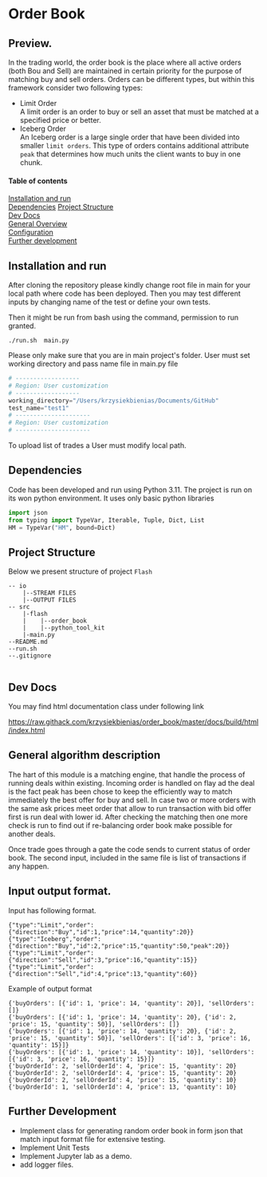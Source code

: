 # Order Book

## Preview.
In the trading world, the order book is the place where all active orders (both Bou and Sell) are maintained in certain priority for the purpose of matching buy and sell orders. Orders can be different types, but within this framework consider two following types:

* Limit Order  
A limit order is an order to buy or sell an asset that must be matched at a specified price or better.
* Iceberg Order  
An Iceberg order is a large single order that have been divided into smaller `limit orders`. This type of orders contains additional attribute `peak` that determines how much units the client wants to buy in one chunk.


#### Table of contents
[Installation and run](#installation)  
[Dependencies](#Dependencies)
[Project Structure](#ProjectStructure)  
[Dev Docs](#DevDocs)  
[General Overview](#GeneralOverview)  
[Configuration](#Configuration)  
[Further development](#Futherdevelopment)  


## Installation and run
After cloning the repository please kindly change root file in main for your local path where code has been deployed.
Then you may test different inputs by changing name of the test or define your own tests.

Then it might be run from bash using the command, permission to run granted.
```
./run.sh  main.py
```
Please only make sure that you are in main project's folder.
User must set working directory and pass name file in main.py file

```python
# ------------------
# Region: User customization
# ------------------ 
working_directory="/Users/krzysiekbienias/Documents/GitHub"
test_name="test1"
# ---------------------
# Region: User customization
# ---------------------
```

To upload list of trades a User must modify local path.

## Dependencies
Code has been developed and run using Python 3.11.
The project is run on its won python environment. It uses only basic python libraries
```python
import json
from typing import TypeVar, Iterable, Tuple, Dict, List
HM = TypeVar("HM", bound=Dict)
```
## Project Structure
Below we present structure of project `Flash`
```
-- io
    |--STREAM FILES
    |--OUTPUT FILES
-- src
    |-flash
    |    |--order_book
    |    |--python_tool_kit
    |-main.py
--README.md
--run.sh  
--.gitignore  
  
```

## Dev Docs
You may find html documentation class under following link

https://raw.githack.com/krzysiekbienias/order_book/master/docs/build/html/index.html

## General algorithm description
The hart of  this module is a matching engine, that handle the process of running deals within existing. Incoming order is handled on flay ad the deal is the fact peak has been chose to keep the efficiently way to match immediately the best offer for buy and sell. In case two or more orders with the same ask prices meet order that allow to run transaction with bid offer first is run deal with lower id.
After checking the matching then one more check is run to find out if re-balancing order book make possible for another deals.

Once trade goes through a gate the code sends to current status of order book. The second input, included in the same file is list of transactions if any happen.
## Input output format.
Input has following format.
```
{"type":"Limit","order":{"direction":"Buy","id":1,"price":14,"quantity":20}}
{"type":"Iceberg","order":{"direction":"Buy","id":2,"price":15,"quantity":50,"peak":20}}
{"type":"Limit","order":{"direction":"Sell","id":3,"price":16,"quantity":15}}
{"type":"Limit","order":{"direction":"Sell","id":4,"price":13,"quantity":60}}
```

Example of output format
```
{'buyOrders': [{'id': 1, 'price': 14, 'quantity': 20}], 'sellOrders': []}
{'buyOrders': [{'id': 1, 'price': 14, 'quantity': 20}, {'id': 2, 'price': 15, 'quantity': 50}], 'sellOrders': []}
{'buyOrders': [{'id': 1, 'price': 14, 'quantity': 20}, {'id': 2, 'price': 15, 'quantity': 50}], 'sellOrders': [{'id': 3, 'price': 16, 'quantity': 15}]}
{'buyOrders': [{'id': 1, 'price': 14, 'quantity': 10}], 'sellOrders': [{'id': 3, 'price': 16, 'quantity': 15}]}
{'buyOrderId': 2, 'sellOrderId': 4, 'price': 15, 'quantity': 20}
{'buyOrderId': 2, 'sellOrderId': 4, 'price': 15, 'quantity': 20}
{'buyOrderId': 2, 'sellOrderId': 4, 'price': 15, 'quantity': 10}
{'buyOrderId': 1, 'sellOrderId': 4, 'price': 13, 'quantity': 10}
```

## Further Development
* Implement class for generating random order book in form json that match input format file for extensive testing. 
* Implement Unit Tests
* Implement Jupyter lab as a demo.
* add logger files.



